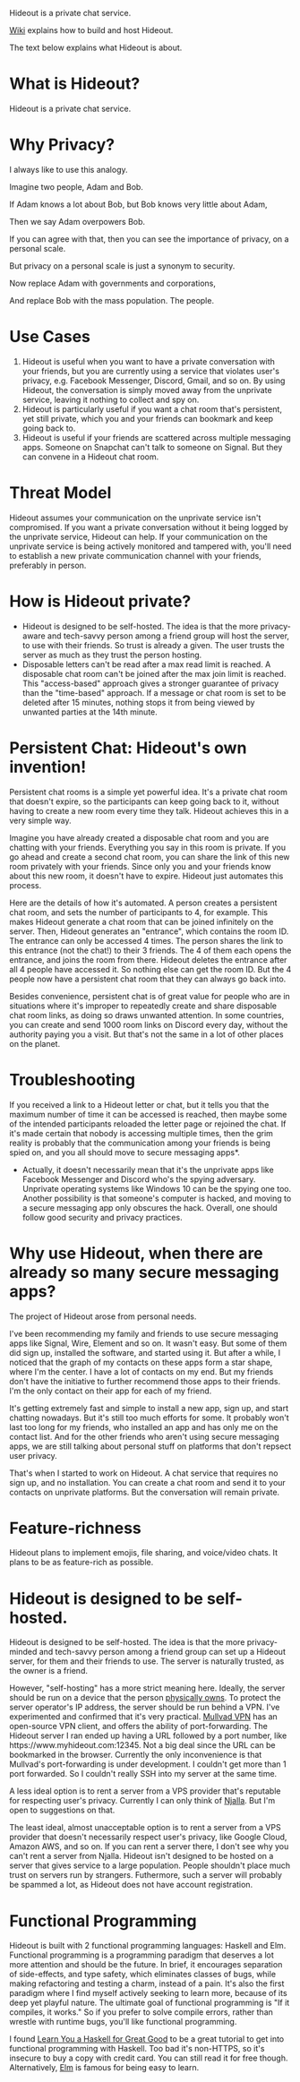 Hideout is a private chat service.

[Wiki](https://github.com/techmindful/hideout/wiki) explains how to build and host Hideout.

The text below explains what Hideout is about.

# What is Hideout?
Hideout is a private chat service.

# Why Privacy?
I always like to use this analogy.

Imagine two people, Adam and Bob.

If Adam knows a lot about Bob, but Bob knows very little about Adam,

Then we say Adam overpowers Bob.

If you can agree with that, then you can see the importance of privacy, on a personal scale.

But privacy on a personal scale is just a synonym to security.

Now replace Adam with governments and corporations,

And replace Bob with the mass population. The people.

# Use Cases
1. Hideout is useful when you want to have a private conversation with your friends, but you are currently using a service that violates user's privacy, e.g. Facebook Messenger, Discord, Gmail, and so on. By using Hideout, the conversation is simply moved away from the unprivate service, leaving it nothing to collect and spy on.
2. Hideout is particularly useful if you want a chat room that's persistent, yet still private, which you and your friends can bookmark and keep going back to.
3. Hideout is useful if your friends are scattered across multiple messaging apps. Someone on Snapchat can't talk to someone on Signal. But they can convene in a Hideout chat room.

# Threat Model
Hideout assumes your communication on the unprivate service isn't compromised. If you want a private conversation without it being logged by the unprivate service, Hideout can help. If your communication on the unprivate service is being actively monitored and tampered with, you'll need to establish a new private communication channel with your friends, preferably in person.

# How is Hideout private?
- Hideout is designed to be self-hosted. The idea is that the more privacy-aware and tech-savvy person among a friend group will host the server, to use with their friends. So trust is already a given. The user trusts the server as much as they trust the person hosting.
- Disposable letters can't be read after a max read limit is reached. A disposable chat room can't be joined after the max join limit is reached. This "access-based" approach gives a stronger guarantee of privacy than the "time-based" approach. If a message or chat room is set to be deleted after 15 minutes, nothing stops it from being viewed by unwanted parties at the 14th minute.

# Persistent Chat: Hideout's own invention!
Persistent chat rooms is a simple yet powerful idea. It's a private chat room that doesn't expire, so the participants can keep going back to it, without having to create a new room every time they talk. Hideout achieves this in a very simple way.

Imagine you have already created a disposable chat room and you are chatting with your friends. Everything you say in this room is private. If you go ahead and create a second chat room, you can share the link of this new room privately with your friends. Since only you and your friends know about this new room, it doesn't have to expire. Hideout just automates this process.

Here are the details of how it's automated. A person creates a persistent chat room, and sets the number of participants to 4, for example. This makes Hideout generate a chat room that can be joined infinitely on the server. Then, Hideout generates an "entrance", which contains the room ID. The entrance can only be accessed 4 times. The person shares the link to this entrance (not the chat!) to their 3 friends. The 4 of them each opens the entrance, and joins the room from there. Hideout deletes the entrance after all 4 people have accessed it. So nothing else can get the room ID. But the 4 people now have a persistent chat room that they can always go back into.

Besides convenience, persistent chat is of great value for people who are in situations where it's improper to repeatedly create and share disposable chat room links, as doing so draws unwanted attention. In some countries, you can create and send 1000 room links on Discord every day, without the authority paying you a visit. But that's not the same in a lot of other places on the planet.

# Troubleshooting
If you received a link to a Hideout letter or chat, but it tells you that the maximum number of time it can be accessed is reached, then maybe some of the intended participants reloaded the letter page or rejoined the chat. If it's made certain that nobody is accessing multiple times, then the grim reality is probably that the communication among your friends is being spied on, and you all should move to secure messaging apps*.
* Actually, it doesn't necessarily mean that it's the unprivate apps like Facebook Messenger and Discord who's the spying adversary. Unprivate operating systems like Windows 10 can be the spying one too. Another possibility is that someone's computer is hacked, and moving to a secure messaging app only obscures the hack. Overall, one should follow good security and privacy practices.

# Why use Hideout, when there are already so many secure messaging apps?
The project of Hideout arose from personal needs.

I've been recommending my family and friends to use secure messaging apps like Signal, Wire, Element and so on. It wasn't easy. But some of them did sign up, installed the software, and started using it. But after a while, I noticed that the graph of my contacts on these apps form a star shape, where I'm the center. I have a lot of contacts on my end. But my friends don't have the initiative to further recommend those apps to their friends. I'm the only contact on their app for each of my friend.

It's getting extremely fast and simple to install a new app, sign up, and start chatting nowadays. But it's still too much efforts for some. It probably won't last too long for my friends, who installed an app and has only me on the contact list. And for the other friends who aren't using secure messaging apps, we are still talking about personal stuff on platforms that don't repsect user privacy.

That's when I started to work on Hideout. A chat service that requires no sign up, and no installation. You can create a chat room and send it to your contacts on unprivate platforms. But the conversation will remain private.

# Feature-richness
Hideout plans to implement emojis, file sharing, and voice/video chats. It plans to be as feature-rich as possible.

# Hideout is designed to be self-hosted.
Hideout is designed to be self-hosted. The idea is that the more privacy-minded and tech-savvy person among a friend group can set up a Hideout server, for them and their friends to use. The server is naturally trusted, as the owner is a friend.

However, "self-hosting" has a more strict meaning here. Ideally, the server should be run on a device that the person <ins>physically owns</ins>. To protect the server operator's IP address, the server should be run behind a VPN. I've experimented and confirmed that it's very practical. [Mullvad VPN](https://mullvad.net) has an open-source VPN client, and offers the ability of port-forwarding. The Hideout server I ran ended up having a URL followed by a port number, like https://<span></span>ww<span></span>w.myhideout.com:12345. Not a big deal since the URL can be bookmarked in the browser. Currently the only inconvenience is that Mullvad's port-forwarding is under development. I couldn't get more than 1 port forwarded. So I couldn't really SSH into my server at the same time.

A less ideal option is to rent a server from a VPS provider that's reputable for respecting user's privacy. Currently I can only think of [Njalla](https://njal.la/). But I'm open to suggestions on that.

The least ideal, almost unacceptable option is to rent a server from a VPS provider that doesn't necessarily respect user's privacy, like Google Cloud, Amazon AWS, and so on. If you can rent a server there, I don't see why you can't rent a server from Njalla.
Hideout isn't designed to be hosted on a server that gives service to a large population. People shouldn't place much trust on servers run by strangers. Futhermore, such a server will probably be spammed a lot, as Hideout does not have account registration.

# Functional Programming
Hideout is built with 2 functional programming languages: Haskell and Elm. Functional programming is a programming paradigm that deserves a lot more attention and should be the future. In brief, it encourages separation of side-effects, and type safety, which eliminates classes of bugs, while making refactoring and testing a charm, instead of a pain. It's also the first paradigm where I find myself actively seeking to learn more, because of its deep yet playful nature. The ultimate goal of functional programming is "If it compiles, it works." So if you prefer to solve compile errors, rather than wrestle with runtime bugs, you'll like functional programming.

I found [Learn You a Haskell for Great Good](http://learnyouahaskell.com/chapters) to be a great tutorial to get into functional programming with Haskell. Too bad it's non-HTTPS, so it's insecure to buy a copy with credit card. You can still read it for free though. Alternatively, [Elm](https://guide.elm-lang.org/) is famous for being easy to learn.
